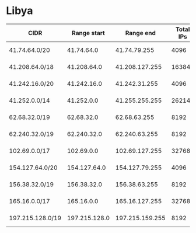 # Libya

CIDR               | Range start     | Range end       | Total IPs  | Assign date | Owner
------------------ | --------------- | --------------- | ---------- | ----------- | -----
41.74.64.0/20      | 41.74.64.0      | 41.74.79.255    | 4096       | 2010-03-22  | 
41.208.64.0/18     | 41.208.64.0     | 41.208.127.255  | 16384      | 2006-05-12  | 
41.242.16.0/20     | 41.242.16.0     | 41.242.31.255   | 4096       | 2013-07-26  | 
41.252.0.0/14      | 41.252.0.0      | 41.255.255.255  | 262144     | 2007-06-12  | 
62.68.32.0/19      | 62.68.32.0      | 62.68.63.255    | 8192       | 2009-01-25  | 
62.240.32.0/19     | 62.240.32.0     | 62.240.63.255   | 8192       | 2000-05-19  | 
102.69.0.0/17      | 102.69.0.0      | 102.69.127.255  | 32768      | 2018-12-14  | 
154.127.64.0/20    | 154.127.64.0    | 154.127.79.255  | 4096       | 2014-06-30  | 
156.38.32.0/19     | 156.38.32.0     | 156.38.63.255   | 8192       | 2017-07-31  | 
165.16.0.0/17      | 165.16.0.0      | 165.16.127.255  | 32768      | 2016-09-30  | 
197.215.128.0/19   | 197.215.128.0   | 197.215.159.255 | 8192       | 2013-02-05  | 
